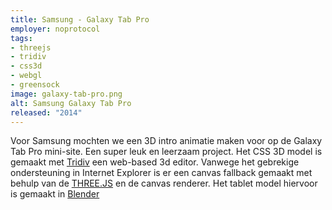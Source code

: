 ```yaml
---
title: Samsung - Galaxy Tab Pro
employer: noprotocol
tags:
- threejs
- tridiv
- css3d
- webgl
- greensock
image: galaxy-tab-pro.png
alt: Samsung Galaxy Tab Pro
released: "2014"
---
```


Voor Samsung mochten we een 3D intro animatie maken voor op de Galaxy Tab Pro mini-site. Een super leuk en leerzaam project. Het CSS 3D model is gemaakt met [Tridiv](http://tridiv.com/) een web-based 3d editor. Vanwege het gebrekige ondersteuning in Internet Explorer is er een canvas fallback gemaakt met behulp van de [THREE.JS](http://threejs.org) en de canvas renderer. Het tablet model hiervoor is gemaakt in [Blender](http://blender.org/)